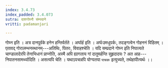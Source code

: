 ```yaml
---
index: 3.4.73
index_padded: 3.4.073
sutra: दाशगोघ्नौ संम्पदाने
vritti: padamanjari

---
```

गोघ्न इति । अत्र दानपूर्वके हनेन हन्तिर्वर्तते । अर्घार्ह इति । अर्घःउमधुपर्कः, तदङ्गत्वेन गोहननं विहितम् । एतावद् गोरालम्भनस्थानम्---अतिथिः, पितरः, विवाहश्चेति । यदि सम्प्रदाने गोघ्न इति निपात्यते चाण्डालादेरपि तेनाभिधानं प्राप्नोति, अस्मै अपि ह्यागताय गां दातुमर्हन्ति सुहृदादयः ? अत आह---निपातनसामर्थ्यादिति । असत्यपि चेति । यथाऽपचन्नपि योग्यतया `पाचकः` इत्युच्यते, तथेहापीत्यर्थः ।।